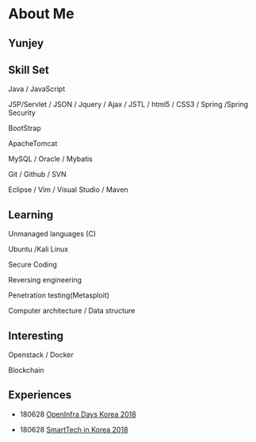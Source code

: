 # About Me

## Yunjey



## Skill Set

Java / JavaScript     

JSP/Servlet / JSON / Jquery / Ajax / JSTL / html5 / CSS3 / Spring /Spring Security     

BootStrap

ApacheTomcat   

MySQL / Oracle / Mybatis  

Git / Github / SVN 

Eclipse / Vim / Visual Studio / Maven



## Learning

Unmanaged languages (C)   

Ubuntu /Kali Linux 

Secure Coding

Reversing engineering     

Penetration testing(Metasploit)   

Computer architecture / Data structure



## Interesting

Openstack / Docker

Blockchain



## Experiences

* 180628 [OpenInfra Days Korea 2018](https://www.openinfradays.kr/)

* 180628 [SmartTech in Korea 2018](http://www.smarttechshow.co.kr/)

  

